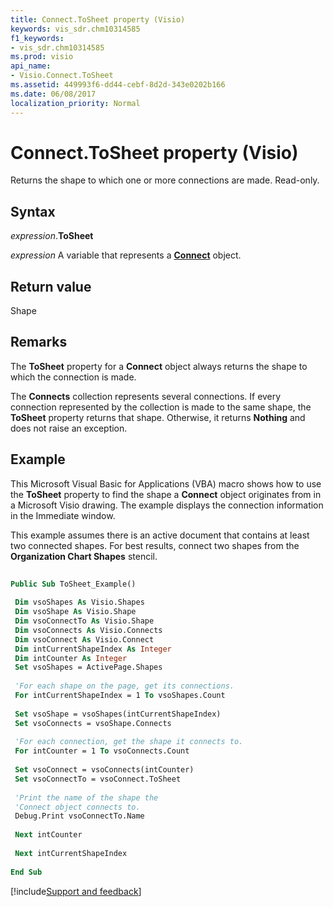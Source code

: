 ```yaml
---
title: Connect.ToSheet property (Visio)
keywords: vis_sdr.chm10314585
f1_keywords:
- vis_sdr.chm10314585
ms.prod: visio
api_name:
- Visio.Connect.ToSheet
ms.assetid: 449993f6-dd44-cebf-8d2d-343e0202b166
ms.date: 06/08/2017
localization_priority: Normal
---
```



# Connect.ToSheet property (Visio)

Returns the shape to which one or more connections are made. Read-only.


## Syntax

_expression_.**ToSheet**

_expression_ A variable that represents a **[Connect](Visio.Connect.md)** object.


## Return value

Shape


## Remarks

The **ToSheet** property for a **Connect** object always returns the shape to which the connection is made.

The **Connects** collection represents several connections. If every connection represented by the collection is made to the same shape, the **ToSheet** property returns that shape. Otherwise, it returns **Nothing** and does not raise an exception.


## Example

This Microsoft Visual Basic for Applications (VBA) macro shows how to use the **ToSheet** property to find the shape a **Connect** object originates from in a Microsoft Visio drawing. The example displays the connection information in the Immediate window.

This example assumes there is an active document that contains at least two connected shapes. For best results, connect two shapes from the **Organization Chart Shapes** stencil.




```vb
 
Public Sub ToSheet_Example() 
 
 Dim vsoShapes As Visio.Shapes 
 Dim vsoShape As Visio.Shape 
 Dim vsoConnectTo As Visio.Shape 
 Dim vsoConnects As Visio.Connects 
 Dim vsoConnect As Visio.Connect 
 Dim intCurrentShapeIndex As Integer 
 Dim intCounter As Integer 
 Set vsoShapes = ActivePage.Shapes 
 
 'For each shape on the page, get its connections. 
 For intCurrentShapeIndex = 1 To vsoShapes.Count 
 
 Set vsoShape = vsoShapes(intCurrentShapeIndex) 
 Set vsoConnects = vsoShape.Connects 
 
 'For each connection, get the shape it connects to. 
 For intCounter = 1 To vsoConnects.Count 
 
 Set vsoConnect = vsoConnects(intCounter) 
 Set vsoConnectTo = vsoConnect.ToSheet 
 
 'Print the name of the shape the 
 'Connect object connects to. 
 Debug.Print vsoConnectTo.Name 
 
 Next intCounter 
 
 Next intCurrentShapeIndex 
 
End Sub
```

[!include[Support and feedback](~/includes/feedback-boilerplate.md)]